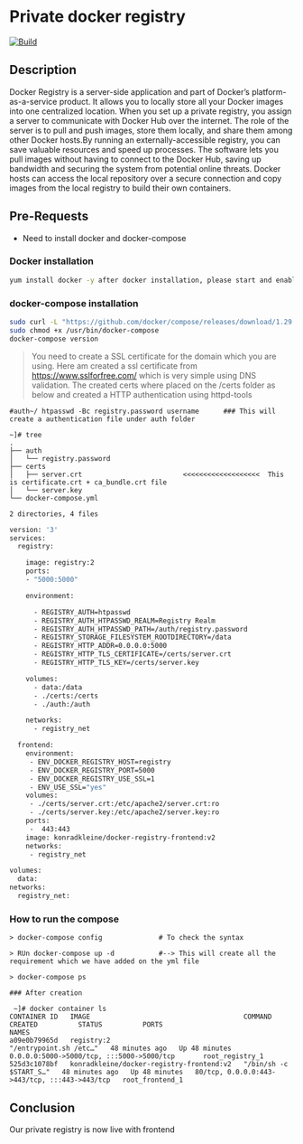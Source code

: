 # Private docker registry

[![Build](https://travis-ci.org/joemccann/dillinger.svg?branch=master)](https://travis-ci.org/joemccann/dillinger)


## Description

Docker Registry is a server-side application and part of Docker’s platform-as-a-service product. It allows you to locally store all your Docker images into one centralized location. When you set up a private registry, you assign a server to communicate with Docker Hub over the internet. The role of the server is to pull and push images, store them locally, and share them among other Docker hosts.By running an externally-accessible registry, you can save valuable resources and speed up processes. The software lets you pull images without having to connect to the Docker Hub, saving up bandwidth and securing the system from potential online threats. Docker hosts can access the local repository over a secure connection and copy images from the local registry to build their own containers.

## Pre-Requests
- Need to install docker and docker-compose

### Docker installation 

```sh
yum install docker -y after docker installation, please start and enable it
```
### docker-compose installation

```sh
sudo curl -L "https://github.com/docker/compose/releases/download/1.29.2/docker-compose-$(uname -s)-$(uname -m)" -o /usr/bin/docker-compose
sudo chmod +x /usr/bin/docker-compose
docker-compose version   
```
> You need to create a SSL certificate for the domain which you are using. Here am created a ssl certificate from https://www.sslforfree.com/ which is very simple using DNS validation.
> The created certs where placed on the /certs folder as below and created a HTTP authentication using httpd-tools

```
#auth~/ htpasswd -Bc registry.password username      ### This will create a authentication file under auth folder
```
```
~]# tree
.
├── auth
│   └── registry.password
├── certs
│   ├── server.crt                         <<<<<<<<<<<<<<<<<<<  This is certificate.crt + ca_bundle.crt file
│   └── server.key
└── docker-compose.yml

2 directories, 4 files
```
```sh
version: '3'
services:
  registry:

    image: registry:2
    ports:
    - "5000:5000"

    environment:

      - REGISTRY_AUTH=htpasswd
      - REGISTRY_AUTH_HTPASSWD_REALM=Registry Realm
      - REGISTRY_AUTH_HTPASSWD_PATH=/auth/registry.password
      - REGISTRY_STORAGE_FILESYSTEM_ROOTDIRECTORY=/data
      - REGISTRY_HTTP_ADDR=0.0.0.0:5000
      - REGISTRY_HTTP_TLS_CERTIFICATE=/certs/server.crt
      - REGISTRY_HTTP_TLS_KEY=/certs/server.key

    volumes:
      - data:/data
      - ./certs:/certs
      - ./auth:/auth

    networks:
      - registry_net

  frontend:
    environment:
     - ENV_DOCKER_REGISTRY_HOST=registry
     - ENV_DOCKER_REGISTRY_PORT=5000
     - ENV_DOCKER_REGISTRY_USE_SSL=1
     - ENV_USE_SSL="yes"
    volumes:
     - ./certs/server.crt:/etc/apache2/server.crt:ro
     - ./certs/server.key:/etc/apache2/server.key:ro
    ports:
     -  443:443
    image: konradkleine/docker-registry-frontend:v2
    networks:
     - registry_net

volumes:
  data:
networks:
  registry_net:
  ```
### How to run the compose
```
> docker-compose config              # To check the syntax

> RUn docker-compose up -d           #--> This will create all the requirement which we have added on the yml file

> docker-compose ps   

### After creation
```
```
 ~]# docker container ls
CONTAINER ID   IMAGE                                      COMMAND                  CREATED          STATUS          PORTS                                           NAMES
a09e0b79965d   registry:2                                 "/entrypoint.sh /etc…"   48 minutes ago   Up 48 minutes   0.0.0.0:5000->5000/tcp, :::5000->5000/tcp       root_registry_1
525d3c1078bf   konradkleine/docker-registry-frontend:v2   "/bin/sh -c $START_S…"   48 minutes ago   Up 48 minutes   80/tcp, 0.0.0.0:443->443/tcp, :::443->443/tcp   root_frontend_1
```

## Conclusion
Our private registry is now live with frontend


